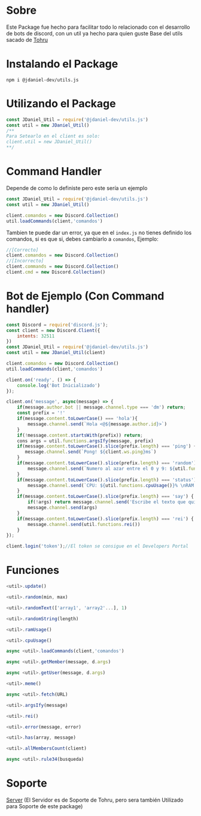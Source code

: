 # Sobre
Este Package fue hecho para facilitar todo lo relacionado con el desarrollo de bots de discord, con un util ya hecho para quien guste
Base del utils sacado de [Tohru](https://tohru.ga/)

# Instalando el Package
```
npm i @jdaniel-dev/utils.js
```

# Utilizando el Package
```js
const JDaniel_Util = require('@jdaniel-dev/utils.js')
const util = new JDaniel_Util()
/**
Para Setearlo en el client es solo:
client.util = new JDaniel_Util()
**/
```

# Command Handler
Depende de como lo definiste pero este sería un ejemplo
```js
const JDaniel_Util = require('@jdaniel-dev/utils.js')
const util = new JDaniel_Util()

client.comandos = new Discord.Collection()
util.loadCommands(client,'comandos')
```
Tambien te puede dar un error, ya que en el `index.js` no tienes definido los comandos, si es que si, debes cambiarlo a `comandos`, Ejemplo:
```js
//[Correcto]
client.comandos = new Discord.Collection()
//[Incorrecto]
client.commands = new Discord.Collection()
client.cmd = new Discord.Collection()
```

# Bot de Ejemplo (Con Command handler)
```js
const Discord = require('discord.js');
const client = new Discord.Client({
    intents: 32511
})
const JDaniel_Util = require('@jdaniel-dev/utils.js')
const util = new JDaniel_Util(client)

client.comandos = new Discord.Collection()
util.loadCommands(client,'comandos')

client.on('ready', () => {
    console.log('Bot Inicializado')
});

client.on('message', async(message) => {
    if(message.author.bot || message.channel.type === 'dm') return;
    const prefix = '!'
    if(message.content.toLowerCase() === 'hola'){
        message.channel.send(`Hola <@${message.author.id}>`)
    }
    if(!message.content.startsWith(prefix)) return;
    cons args = util.functions.argsIfy(message, prefix)
    if(message.content.toLowerCase().slice(prefix.length) === 'ping') {
       message.channel.send(`Pong! ${client.ws.ping}ms`)
    }
    if(message.content.toLowerCase().slice(prefix.length) === 'random') {
        message.channel.send(`Numero al azar entre el 0 y 9: ${util.functions.random(0, 9)}`)
    }
    if(message.content.toLowerCase().slice(prefix.length) === 'status') {
        message.channel.send(`CPU: ${util.functions.cpuUsage()}% \nRAM: ${util.functions.ramUsage()}`)
    }
    if(message.content.toLowerCase().slice(prefix.length) === 'say') {
        if(!args) return message.channel.send('Escribe el texto que quieres que diga!')
        message.channel.send(args)
    }
    if(message.content.toLowerCase().slice(prefix.length) === 'rei') {
        message.channel.send(util.functions.rei())
    }
});

client.login('token');//El token se consigue en el Developers Portal
```

# Funciones
```js
<util>.update()
```
```js
<util>.random(min, max)
```
```js
<util>.randomText(['array1', 'array2'...], 1)
```
```js
<util>.randomString(length)
```
```js
<util>.ramUsage()
```
```js
<util>.cpuUsage()
```
```js
async <util>.loadCommands(client,'comandos')
```
```js
async <util>.getMember(message, d.args)
```
```js
async <util>.getUser(message, d.args)
```
```js
<util>.meme()
```
```js
async <util>.fetch(URL)
```
```js
<util>.argsIfy(message)
```
```js
<util>.rei()
```
```js
<util>.error(message, error)
```
```js
<util>.has(array, message)
```
```js
<util>.allMembersCount(client)
```
```js
async <util>.rule34(busqueda)
```

# Soporte
[Server](https://discord.gg/nB2Je6jjbs) (El Servidor es de Soporte de Tohru, pero sera también Utilizado para Soporte de este package)